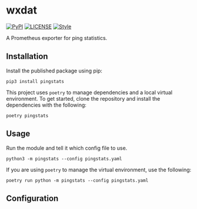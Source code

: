 # wxdat #

[![PyPI](https://img.shields.io/pypi/v/pingstats.svg)](https://pypi.org/project/pingstats)
[![LICENSE](https://img.shields.io/github/license/jheddings/pingstats)](LICENSE)
[![Style](https://img.shields.io/badge/style-black-black)](https://github.com/ambv/black)

A Prometheus exporter for ping statistics.

## Installation ##

Install the published package using pip:

```shell
pip3 install pingstats
```

This project uses `poetry` to manage dependencies and a local virtual environment.  To
get started, clone the repository and install the dependencies with the following:

```shell
poetry pingstats
```

## Usage ##

Run the module and tell it which config file to use.

```shell
python3 -m pingstats --config pingstats.yaml
```

If you are using `poetry` to manage the virtual environment, use the following:

```shell
poetry run python -m pingstats --config pingstats.yaml
```

## Configuration ##
